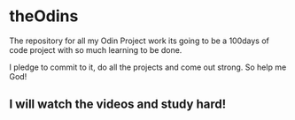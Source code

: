 # theOdins
The repository for all my Odin Project work
its going to be a 100days of code project  with so much learning to be done.

I pledge to commit to it, do all the projects and come out strong. So help me God!

## I will watch the videos and study hard!
